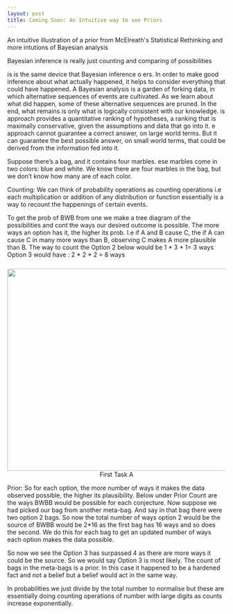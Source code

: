 ```yaml
---
layout: post
title: Coming Soon: An Intuitive way to see Priors 
---
```


An intuitive illustration of a prior from McElreath's Statistical Rethinking and more intutions of Bayesian analysis


Bayesian inference is really just counting and comparing of possibilities

 is is the same device that Bayesian inference o ers. In order to make good inference about what actually happened, it 
 helps to consider everything that could have happened. A Bayesian analysis is a garden of forking data, in which 
 alternative sequences of events are cultivated. As we learn about what did happen, some of these alternative sequences 
 are pruned. In the end, what remains is only what is logically consistent with our knowledge.
 is approach provides a quantitative ranking of hypotheses, a ranking that is maximally conservative, given the assumptions and data that go into it.  e approach cannot guarantee a correct answer, on large world terms. But it can guarantee the best possible answer, on small world terms, that could be derived from the information fed into it.

Suppose there’s a bag, and it contains four marbles.  ese marbles come in two colors: blue and white. 
We know there are four marbles in the bag, but we don’t know how many are of each color. 

Counting:
We can think of probability operations as counting operations i.e each multiplication or addition of any distribution or function essentially is a way to recount the happenings of certain events. 

To get the prob of BWB from one we make a tree diagram of the possibilities and cont the ways our desired outcome is possible. The more ways an option has it, the higher its prob. I.e if A and B cause C, the if A can cause C in many more ways than B, observing C makes A more plausible than B. 
The way to count the Option 2 below would be 1 * 3 * 1= 3 ways
Option 3 would have : 2 * 2 * 2 = 8 ways

 <div id="container">
    <img src="https://github.com/bluesky314/bluesky314.github.io/blob/master/images/count2.png?raw=true" width="30" height="10" >
</div>

 <div id="container">
    <img src="https://github.com/bluesky314/bluesky314.github.io/blob/master/images/forkingdata.png?raw=true" width="550" height="466" >
    <center> First Task A</center>
</div>

Prior: So for each option, the more number of ways it makes the data observed possible, the higher its plausibility. 
Below under Prior Count are the ways BWBB would be possible for each conjecture. Now suppose we had picked our bag from 
another meta-bag. And say in that bag there were two option 2 bags. So now the total number of ways option 2 would be the source of BWBB would be 2*16 as the first bag has 16 ways and so does the second. We do this for each bag to get an updated number of ways each option makes the data possible.


So now we see the Option 3 has surpassed 4 as there are more ways it could be the source. So we would say Option 3 is most likely. The count of bags in the meta-bags is a prior. In this case it happened to be a hardened fact and not a belief but a belief would act in the same way. 

In probabilities we just divide by the total number to normalise but these are essentially doing counting operations of number with large digits as counts increase exponentially. 
